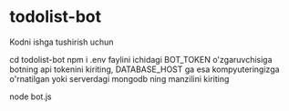 # todolist-bot
Kodni ishga tushirish uchun

cd todolist-bot
npm i
.env faylini ichidagi BOT_TOKEN o'zgaruvchisiga botning api tokenini kiriting, DATABASE_HOST ga esa kompyuteringizga o'rnatilgan yoki serverdagi mongodb ning manzilini kiriting

node bot.js
